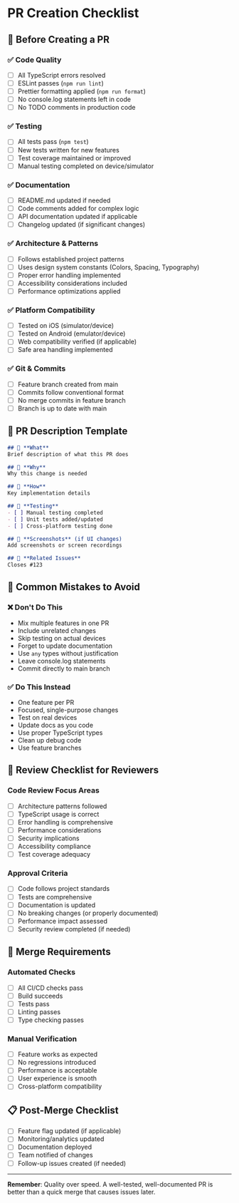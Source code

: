 # PR Creation Checklist

## 🎯 **Before Creating a PR**

### ✅ **Code Quality**
- [ ] All TypeScript errors resolved
- [ ] ESLint passes (`npm run lint`)
- [ ] Prettier formatting applied (`npm run format`)
- [ ] No console.log statements left in code
- [ ] No TODO comments in production code

### ✅ **Testing**
- [ ] All tests pass (`npm test`)
- [ ] New tests written for new features
- [ ] Test coverage maintained or improved
- [ ] Manual testing completed on device/simulator

### ✅ **Documentation**
- [ ] README.md updated if needed
- [ ] Code comments added for complex logic
- [ ] API documentation updated if applicable
- [ ] Changelog updated (if significant changes)

### ✅ **Architecture & Patterns**
- [ ] Follows established project patterns
- [ ] Uses design system constants (Colors, Spacing, Typography)
- [ ] Proper error handling implemented
- [ ] Accessibility considerations included
- [ ] Performance optimizations applied

### ✅ **Platform Compatibility**
- [ ] Tested on iOS (simulator/device)
- [ ] Tested on Android (emulator/device)
- [ ] Web compatibility verified (if applicable)
- [ ] Safe area handling implemented

### ✅ **Git & Commits**
- [ ] Feature branch created from main
- [ ] Commits follow conventional format
- [ ] No merge commits in feature branch
- [ ] Branch is up to date with main

## 📝 **PR Description Template**

```markdown
## 🎯 **What**
Brief description of what this PR does

## 🚀 **Why**
Why this change is needed

## 🔧 **How**
Key implementation details

## 🧪 **Testing**
- [ ] Manual testing completed
- [ ] Unit tests added/updated
- [ ] Cross-platform testing done

## 📱 **Screenshots** (if UI changes)
Add screenshots or screen recordings

## 🔗 **Related Issues**
Closes #123
```

## 🚨 **Common Mistakes to Avoid**

### ❌ **Don't Do This**
- Mix multiple features in one PR
- Include unrelated changes
- Skip testing on actual devices
- Forget to update documentation
- Use `any` types without justification
- Leave console.log statements
- Commit directly to main branch

### ✅ **Do This Instead**
- One feature per PR
- Focused, single-purpose changes
- Test on real devices
- Update docs as you code
- Use proper TypeScript types
- Clean up debug code
- Use feature branches

## 🎯 **Review Checklist for Reviewers**

### **Code Review Focus Areas**
- [ ] Architecture patterns followed
- [ ] TypeScript usage is correct
- [ ] Error handling is comprehensive
- [ ] Performance considerations
- [ ] Security implications
- [ ] Accessibility compliance
- [ ] Test coverage adequacy

### **Approval Criteria**
- [ ] Code follows project standards
- [ ] Tests are comprehensive
- [ ] Documentation is updated
- [ ] No breaking changes (or properly documented)
- [ ] Performance impact assessed
- [ ] Security review completed (if needed)

## 🚀 **Merge Requirements**

### **Automated Checks**
- [ ] All CI/CD checks pass
- [ ] Build succeeds
- [ ] Tests pass
- [ ] Linting passes
- [ ] Type checking passes

### **Manual Verification**
- [ ] Feature works as expected
- [ ] No regressions introduced
- [ ] Performance is acceptable
- [ ] User experience is smooth
- [ ] Cross-platform compatibility

## 📋 **Post-Merge Checklist**

- [ ] Feature flag updated (if applicable)
- [ ] Monitoring/analytics updated
- [ ] Documentation deployed
- [ ] Team notified of changes
- [ ] Follow-up issues created (if needed)

---

**Remember**: Quality over speed. A well-tested, well-documented PR is better than a quick merge that causes issues later.








